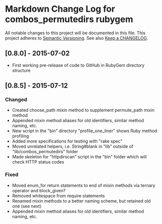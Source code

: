 # Markdown Change Log for combos_permutedirs rubygem
All notable changes to this project will be documented in this file.
This project adheres to [Semantic Versioning](http://semver.org/).
See also [Keep a CHANGELOG](http://keepachangelog.com/).

## [0.8.0] - 2015-07-02

* First working pre-release of code to GitHub in RubyGem directory structure

## [0.8.5] - 2015-07-12

### Changed
* Created choose_path mixin method to supplement permute_path mixin method
* Appended mixin method aliases for old identifiers, similar method naming, etc.
* New script in the "bin" directory "profile_one_liner" shows Ruby method profiling
* Added more specifications for testing with "rake spec"
* Moved unrelated helpers, i.e. String#blank in "lib" outside of "lib/combos_permutedirs" folder
* Made skeleton for "httpdirscan" script in the "bin" folder which will check HTTP status codes

### Fixed
* Moved enum_for return statements to end of mixin methods via ternary operator and block_given?
* Removed whitespace from require statements
* Renamed mixin methods to a better naming scheme, but retained old one (see next)
* Appended mixin method aliases for old identifiers, similar method naming, etc.
